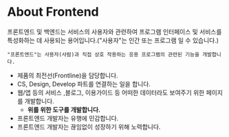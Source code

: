 # About Frontend

프론트엔드 및 백엔드는 서비스의 사용자와 관련하여 프로그램 인터페이스 및 서비스를 특성화하는 데 사용되는 용어입니다.("사용자"는 인간 또는 프로그램 일 수 있습니다.)

`"프론트엔드"는 사용자(사람)과 직접 상호 작용하는 응용 프로그램의 관련된 기능을 개발합니다.`

- 제품의 최전선(Frontline)을 담당합니다.
- CS, Design, Develop 파트를 연결하는 일을 합니다.
- 웹/앱 등의 서비스 ,블로그, 이용가이드 등 어떠한 데이터라도 보여주기 위한 페이지를 개발합니다.
	- **위를 위한 도구를 개발합니다.**
- 프론트엔드 개발자는 유행에 민감합니다.
- 프론트엔드 개발자는 끊임없이 성장하기 위해 노력합니다.
